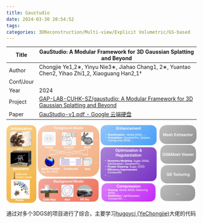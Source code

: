 ```yaml
---
title: Gaustudio
date: 2024-03-30 20:54:52
tags: 
categories: 3DReconstruction/Multi-view/Explicit Volumetric/GS-based
---
```


| Title     | GauStudio: A Modular Framework for 3D Gaussian Splatting and Beyond                                                                 |
| --------- | ----------------------------------------------------------------------------------------------------------------------------------- |
| Author    | Chongjie Ye1,2∗, Yinyu Nie3∗, Jiahao Chang1, 2∗, Yuantao Chen2, Yihao Zhi1,2, Xiaoguang Han2,1†                                     |
| Conf/Jour |                                                                                                                                     |
| Year      | 2024                                                                                                                                |
| Project   | [GAP-LAB-CUHK-SZ/gaustudio: A Modular Framework for 3D Gaussian Splatting and Beyond](https://github.com/GAP-LAB-CUHK-SZ/gaustudio) |
| Paper     | [GauStudio-v1.pdf - Google 云端硬盘](https://drive.google.com/file/d/1mizzZSXn-YToww7kW3OV0lUbfME9Mobg/view)                            |

![image.png|666](https://raw.githubusercontent.com/qiyun71/Blog_images/main/MyBlogPic/202403/20240330205610.png)

<!-- more -->

通过对多个3DGS的项目进行了综合，主要学习[hugoycj (YeChongjie)](https://github.com/hugoycj)大佬的代码

# 